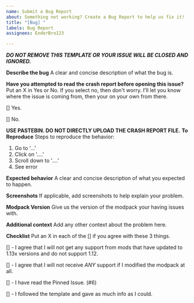 ```yaml
---
name: Submit a Bug Report
about: Something not working? Create a Bug Report to help us fix it!
title: "[Bug] "
labels: Bug Report
assignees: EnderBro123

---
```


***DO NOT REMOVE THIS TEMPLATE OR YOUR ISSUE WILL BE CLOSED AND IGNORED.***

**Describe the bug**
A clear and concise description of what the bug is.

**Have you attempted to read the crash report before opening this issue?**
Put an X in Yes or No. If you select no, then don't worry. I'll let you know
where the issue is coming from, then your on your own from there.

[] Yes.

[] No.

**USE PASTEBIN. DO NOT DIRECTLY UPLOAD THE CRASH REPORT FILE.**
**To Reproduce**
Steps to reproduce the behavior:
1. Go to '...'
2. Click on '....'
3. Scroll down to '....'
4. See error

**Expected behavior**
A clear and concise description of what you expected to happen.

**Screenshots**
If applicable, add screenshots to help explain your problem.

**Modpack Version**
Give us the version of the modpack your having issues with.

**Additional context**
Add any other context about the problem here.

**Checklist**
Put an X in each of the [] if you agree with these 3 things.

[] - I agree that I will not get any support from mods that 
have updated to 1.13x versions and do not support 1.12.

[] - I agree that I will not receive *ANY*
support if I modified the modpack at all.

[] - I have read the Pinned Issue. (#6)

[] - I followed the template and gave as much info as I could.
